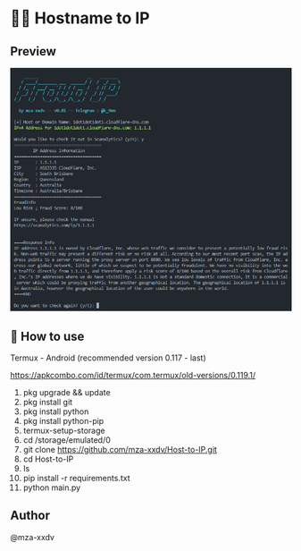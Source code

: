 # 🕵️‍♂️ Hostname to IP

## Preview
![image_2023-06-26-021508.png!](img/image_2023-06-26-021508.png)

## 🚀 How to use

Termux - Android (recommended version 0.117 - last)

https://apkcombo.com/id/termux/com.termux/old-versions/0.119.1/

1. pkg upgrade && update
2. pkg install git
3. pkg install python
4. pkg install python-pip
5. termux-setup-storage
6. cd /storage/emulated/0
7. git clone https://github.com/mza-xxdv/Host-to-IP.git
8. cd Host-to-IP
9. ls
10. pip install -r requirements.txt
11. python main.py


## Author
@mza-xxdv